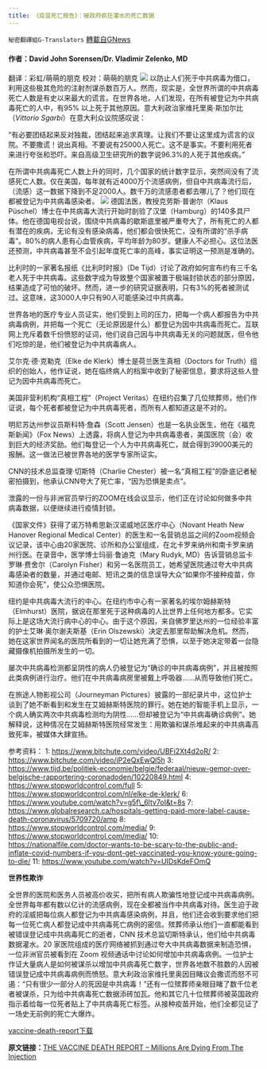 ```yaml
---
title: 《疫苗死亡报告》：被政府疯狂灌水的死亡数据
---
```

`秘密翻譯組G-Translators` [轉載自GNews](https://gnews.org/zh-hans/1559509/)

#### 作者：David John Sorensen/Dr. Vladimir Zelenko, MD
翻译：彩虹/萌萌的朋克
校对：萌萌的朋克
![](https://assets.gnews.org/wp-content/uploads/2021/09/cover-vaccine-death-report-1.jpg)
以防止人们死于中共病毒为借口，利用这些极其危险的注射剂谋杀数百万人。然而，现实是，全世界所谓的中共病毒死亡人数是有史以来最大的谎言。在世界各地，人们发现，在所有被登记为中共病毒死亡的人中，有95% 以上死于其他原因。意大利政治家维托里奥·斯加尔比（*Vittorio Sgarbi*）在意大利众议院感叹说：

“有必要团结起来反对独裁，团结起来追求真理。让我们不要让这里成为谎言的议院。不要撒谎！说出真相。不要说有25000人死亡。这不是事实。不要利用死者来进行夸张和恐吓。来自高级卫生研究所的数字说96.3%的人死于其他疾病。”

在所谓中共病毒死亡人数上升的同时，几个国家的统计数字显示，突然间没有了流感死亡人数。仅在美国，每年就有近4000万个流感病例，但自中共病毒流行后，（流感）这一数据下降到不足2000人。数千万的流感患者都去哪儿了？他们现在都被登记为中共病毒感染者。
![](https://assets.gnews.org/wp-content/uploads/2021/09/2-5.jpeg)
德国法医，教授克劳斯·普谢尔（Klaus Püschel）博士在中共病毒大流行开始时剖验了汉堡（Hamburg）的140多具尸体。他在德国电视台说，围绕中共病毒的歇斯底里被严重夸大了，所有死亡的人都有潜在的疾病，无论有没有感染病毒，他们都会很快死亡，没有所谓的“杀手病毒”。80%的病人患有心血管疾病，平均年龄为80岁。健康人不必担心。这位法医还预测，中共病毒甚至不会引起年度死亡率的高峰，事实证明这一预测是准确的。

比利时的一家著名报纸《比利时时报》（De Tijd）讨论了政府如何宣布约有三千名老人死于中共病毒。这些数字成为导致整个国家被置于极端封锁状态的部分原因，结果造成了可怕的破坏。然而，进一步的研究证据表明，只有3%的死者被测试过。这意味，这3000人中只有90人可能感染过中共病毒。

世界各地的医疗专业人员证实，他们受到上司的压力，把每一个病人都报告为中共病毒病例，并把每一个死亡（无论原因是什么）都登记为因中共病毒而死亡。互联网上充斥着数千份愤怒的证词，他们说自己因与中共病毒无关的问题就医，但令他们吃惊的是，他们被登记为中共病毒病人。

艾尔克·德·克勒克（Elke de Klerk）博士是荷兰医生真相（Doctors for Truth）组织的创始人，他作证说，她在临终病人的档案中收到了秘密信息，要求将这些人登记为因中共病毒而死亡。

美国非营利机构“真相工程”（Project Veritas）在纽约召集了几位殡葬师，他们作证说，每个死者都被登记为中共病毒死者，而所有人都知道这是不对的。

明尼苏达州参议员斯科特·詹森（Scott Jensen）也是一名执业医生，他在《福克斯新闻》（Fox News）上透露，将病人登记为中共病毒患者，美国医院（会）收到巨大的经济奖励。他们每登记一个人为中共病毒死亡，就会得到39000美元的报酬。这一做法已被世界各地的医学专家所证实。

CNN的技术总监查理·切斯特（Charlie Chester）被一名“真相工程”的卧底记者秘密拍摄到，他承认CNN夸大了死亡率，“因为恐惧是卖点”。

泄露的一份与非洲官员举行的ZOOM在线会议显示，他们正在讨论如何做多中共病毒数据，以便继续进行疫情封锁。

《国家文件》获得了诺万特希思新汉诺威地区医疗中心（Novant Heath New Hanover Regional Medical Center）的医生和一名营销总监之间的Zoom视频会议记录，该中心由20家医院、诊所和办公室组成，在北卡罗来纳州和南卡罗来纳州行医。在录音中，医学博士玛丽·鲁迪克（Mary Rudyk, MD）告诉营销总监卡罗琳·费舍尔（Carolyn Fisher）和另一名医院员工，她希望医院通过夸大中共病毒感染者的数量，并通过电邮、短讯之类的信息误导大众“如果你不接种疫苗，你知道你会死”，使公众恐惧医院。

纽约是中共病毒大流行的中心。在纽约市中心有一家著名的埃尔姆赫斯特（Elmhurst）医院，据说在那里死于这种病毒的人比世界上任何地方都多。它实际上是这场大流行病中心的中心。由于这个原因，来自佛罗里达州的一位经验丰富的护士艾琳·奥尔谢夫斯基（Erin Olszewski）决定去那里帮助解决危机。然而，她在这家世界闻名的医院所看到的一切让她充满了恐惧，以至于她决定带着一台隐藏摄像机拍摄所发生的一切。

屡次中共病毒检测都呈阴性的病人仍被登记为“确诊的中共病毒病例”，并且被按照此类病例进行治疗。他们在中共病毒病房里被戴上呼吸器……从而导致他们死亡。

在旅途人物影视公司（Journeyman Pictures）披露的一部纪录片中，这位护士谈到了她不断看到和发生在艾姆赫斯特医院的罪行。她在她的智能手机上显示，一个病人确实两次中共病毒检测均为阴性……但却被登记为“中共病毒确诊病例”。她解释说，这种情况在艾姆赫斯特医院经常发生：用欺骗和谋杀堆起来的中共病毒高致死率，被媒体大肆宣扬。

参考资料：
1: https://www.bitchute.com/video/UBFi2Xt4d2oR/
2: https://www.bitchute.com/video/iP2eQxEwQl5h
3: https://www.tijd.be/politiek-economie/belgie/federaal/nieuw-gemor-over-belgische-rapportering-coronadoden/10220849.html
4: https://www.stopworldcontrol.com/full
5: https://www.stopworldcontrol.com/nl/elke-de-klerk/
6: https://www.youtube.com/watch?v=g5f\_6ltv7oI&t=8s
7: https://www.globalresearch.ca/hospitals-getting-paid-more-label-cause-death-coronavirus/5709720/amp
8: https://www.stopworldcontrol.com/media/
9: https://www.stopworldcontrol.com/media/
10: https://nationalfile.com/doctor-wants-to-be-scary-to-the-public-and-inflate-covid-numbers-if-you-dont-get-vaccinated-you-know-youre-going-to-die/
11: https://www.youtube.com/watch?v=UIDsKdeFOmQ

**世界性欺诈**

全世界的医院和医务人员被高价收买，把所有病人欺骗性地登记成中共病毒病例。全世界每年都有数以亿计的流感病例，现在全都被当作中共病毒对待。医生迫于政府的淫威把每位病人都登记为中共病毒感染病例，并且，他们还会收到要求他们把每一位死亡病人都登记成中共病毒死亡病例的密信。殡葬师承认他们一直都能看到
被错误登记成中共病毒死亡的逝者，CNN 技术总监切斯特承认，他们给中共病毒数据灌水。20 家医院组成的医疗网络被抓到通过夸大中共病毒数据来制造恐惧，一位非洲官员被看到在 Zoom 视频通话中讨论如何增加中共病毒病例。一位护士作证大量病人是如何被谋杀以增加中共病毒死亡数字，世界各地数不胜数的人因被错误登记成中共病毒病例而愤怒。意大利政治家维托里奥因目睹议会撒谎而怒不可遏：“只有很少一部分人的死因是中共病毒！”还有一位殡葬师亲眼目睹了数千位老者被谋杀，只为给中共病毒死亡数据添砖加瓦。他和其它几十位殡葬师被英国政府指示着给每一位死者贴上了中共病毒死亡标签。从接种疫苗开始，他们全都见证了一场史无前例的死亡大爆炸。

[vaccine-death-report](https://assets.gnews.org/wp-content/uploads/2021/09/vaccine-death-report.pdf)[下载](https://assets.gnews.org/wp-content/uploads/2021/09/vaccine-death-report.pdf)

**原文链接：**[THE VACCINE DEATH REPORT – Millions Are Dying From The Injection](https://www.stopworldcontrol.com/report/)
